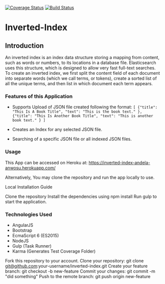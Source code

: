 [![Coverage Status](https://coveralls.io/repos/github/andela-anwosu/inverted-index-cp1/badge.svg?branch=develop)](https://coveralls.io/github/andela-anwosu/inverted-index-cp1?branch=develop)
[![Build Status](https://travis-ci.org/andela-anwosu/inverted-index-cp1.svg?branch=develop)](https://travis-ci.org/andela-anwosu/inverted-index-cp1)
# Inverted-Index #


## Introduction ##

An inverted index is an index data structure storing a mapping from content, such as words or numbers, to its locations in a database file. Elasticsearch uses this structure, which is designed to allow very fast full-text searches. To create an inverted index, we first split the content field of each document into separate words (which we call terms, or tokens), create a sorted list of all the unique terms, and then list in which document each term appears.

### Features of this Application ###

  * Supports Upload of JSON file created following the format:
` [
    {"title": "This Is A Book Title",
    "text": "This is the book text."
    },
    {"title": "This Is Another Book Title",
    "text": "This is another book text."
    }
] `
  *  Creates an Index for any selected JSON file.

  *  Searching of a specific JSON file or all indexed JSON files.

### Usage ###

This App can be accessed on Heroku at: https://inverted-index-andela-anwosu.herokuapp.com/

Alternatively, You may clone the repository and run the app locally to use.

Local Installation Guide

Clone the repository
Install the dependencies using npm install
Run gulp to start the application.


### Technologies Used ###

* AngularJS
* Bootstrap
* EcmaScript 6 (ES2015)
* NodeJS
* Gulp (Task Runner)
* Karma (Generates Test Coverage Folder)

Fork this repository to your account.
Clone your repository: git clone git@github.com:your-username/inverted-index.git
Create your feature branch: git checkout -b new-feature
Commit your changes: git commit -m "did something"
Push to the remote branch: git push origin new-feature